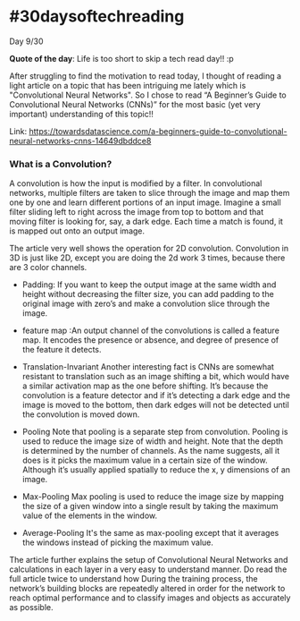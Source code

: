 # #30daysoftechreading

Day 9/30

**Quote of the day**: Life is too short to skip a tech read day!! :p

After struggling to find the motivation to read today, I thought of reading a light article on a topic that has been intriguing me lately which is "Convolutional Neural Networks". So I chose to read  “A Beginner’s Guide to Convolutional Neural Networks (CNNs)” for the most basic (yet very important) understanding of this topic!!

Link: https://towardsdatascience.com/a-beginners-guide-to-convolutional-neural-networks-cnns-14649dbddce8  

### What is a Convolution?
A convolution is how the input is modified by a filter. In convolutional networks, multiple filters are taken to slice through the image and map them one by one and learn different portions of an input image. Imagine a small filter sliding left to right across the image from top to bottom and that moving filter is looking for, say, a dark edge. Each time a match is found, it is mapped out onto an output image.

The article very well shows the operation for 2D convolution. Convolution in 3D is just like 2D, except you are doing the 2d work 3 times, because there are 3 color channels.

- Padding: If you want to keep the output image at the same width and height without decreasing the filter size, you can add padding to the original image with zero’s and make a convolution slice through the image.

- feature map :An output channel of the convolutions is called a feature map. It encodes the presence or absence, and degree of presence of the feature it detects.

- Translation-Invariant
Another interesting fact is CNNs are somewhat resistant to translation such as an image shifting a bit, which would have a similar activation map as the one before shifting. It’s because the convolution is a feature detector and if it’s detecting a dark edge and the image is moved to the bottom, then dark edges will not be detected until the convolution is moved down.

- Pooling
Note that pooling is a separate step from convolution. Pooling is used to reduce the image size of width and height. Note that the depth is determined by the number of channels. As the name suggests, all it does is it picks the maximum value in a certain size of the window. Although it’s usually applied spatially to reduce the x, y dimensions of an image.

- Max-Pooling
Max pooling is used to reduce the image size by mapping the size of a given window into a single result by taking the maximum value of the elements in the window.

- Average-Pooling
It's the same as max-pooling except that it averages the windows instead of picking the maximum value.

The article further explains the setup of Convolutional Neural Networks and calculations in each layer in a very easy to understand manner. Do read the full article twice to understand how During the training process, the network’s building blocks are repeatedly altered in order for the network to reach optimal performance and to classify images and objects as accurately as possible.
 

